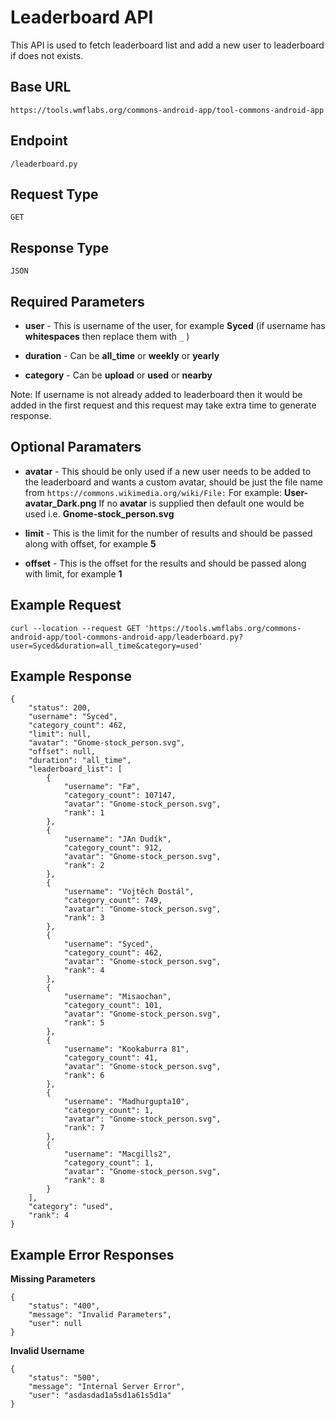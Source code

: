 # Leaderboard API

This API is used to fetch leaderboard list and add a new user to leaderboard if does not exists.

## Base URL
`https://tools.wmflabs.org/commons-android-app/tool-commons-android-app`

## Endpoint
`/leaderboard.py`

## Request Type
`GET`

## Response Type
`JSON`

## Required Parameters

- **user** - This is username of the user, for example **Syced** (if username has **whitespaces** then replace them with `_` )

- **duration** - Can be **all_time** or **weekly** or **yearly**

- **category** - Can be **upload** or **used** or **nearby**

Note: If username is not already added to leaderboard then it would be added in the first request and this request may take extra time to generate response.

## Optional Paramaters

- **avatar** - This should be only used if a new user needs to be added to the leaderboard and wants a custom avatar, should be just the file name from `https://commons.wikimedia.org/wiki/File:` For example: **User-avatar_Dark.png** If no **avatar** is supplied then default one would be used i.e. **Gnome-stock_person.svg**

- **limit** - This is the limit for the number of results and should be passed along with offset, for example **5**

- **offset** - This is the offset for the results and should be passed along with limit, for example **1**

## Example Request

```
curl --location --request GET 'https://tools.wmflabs.org/commons-android-app/tool-commons-android-app/leaderboard.py?user=Syced&duration=all_time&category=used'
```

## Example Response

```
{
    "status": 200,
    "username": "Syced",
    "category_count": 462,
    "limit": null,
    "avatar": "Gnome-stock_person.svg",
    "offset": null,
    "duration": "all_time",
    "leaderboard_list": [
        {
            "username": "Fæ",
            "category_count": 107147,
            "avatar": "Gnome-stock_person.svg",
            "rank": 1
        },
        {
            "username": "JAn Dudík",
            "category_count": 912,
            "avatar": "Gnome-stock_person.svg",
            "rank": 2
        },
        {
            "username": "Vojtěch Dostál",
            "category_count": 749,
            "avatar": "Gnome-stock_person.svg",
            "rank": 3
        },
        {
            "username": "Syced",
            "category_count": 462,
            "avatar": "Gnome-stock_person.svg",
            "rank": 4
        },
        {
            "username": "Misaochan",
            "category_count": 101,
            "avatar": "Gnome-stock_person.svg",
            "rank": 5
        },
        {
            "username": "Kookaburra 81",
            "category_count": 41,
            "avatar": "Gnome-stock_person.svg",
            "rank": 6
        },
        {
            "username": "Madhurgupta10",
            "category_count": 1,
            "avatar": "Gnome-stock_person.svg",
            "rank": 7
        },
        {
            "username": "Macgills2",
            "category_count": 1,
            "avatar": "Gnome-stock_person.svg",
            "rank": 8
        }
    ],
    "category": "used",
    "rank": 4
}
```

## Example Error Responses

**Missing Parameters**
```
{
    "status": "400",
    "message": "Invalid Parameters",
    "user": null
}
```

**Invalid Username**
```
{
    "status": "500",
    "message": "Internal Server Error",
    "user": "asdasdad1a5sd1a61s5d1a"
}
```